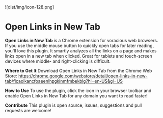 ![dist/img/icon-128.png]

# Open Links in New Tab

**Open Links in New Tab** is a Chrome extension for voracious web browsers. If you use the middle mouse button to quickly open tabs for later reading, you'll love this plugin. It smartly analyzes all the links on a page and makes links open in a new tab when clicked. Great for tablets and touch-screen devices where middle- and right-clicking is difficult.

**Where to Get It**
Download Open Links in New Tab from the Chrome Web Store: https://chrome.google.com/webstore/detail/open-links-in-new-tab/ficaoikancfoaeenihpgkinmfmbekblg?hl=en-US&gl=US

**How to Use**
To use the plugin, click the icon in your browser toolbar and enable Open Links in New Tab for any domain you want to read faster!

**Contribute**
This plugin is open source, issues, suggestions and pull requests are welcome!

